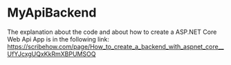 ﻿# MyApiBackend
The explanation about the code and about how to create a ASP.NET Core Web Api App is in the following link: https://scribehow.com/page/How_to_create_a_backend_with_aspnet_core__UfYJcxgUQxKkRmXBPUMSOQ
